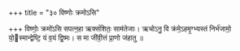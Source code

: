 +++
title = "३० विष्णोः क्रमोऽसि"

+++
विष्णोः॒ क्रमो॑ऽसि सपत्न॒हा ऋक्सं॑शितः॒ साम॑तेजाः। ऋचोऽनु॒ वि क्र॑मे॒ऽहमृ॒ग्भ्यस्तं निर्भ॑जामो॒ यो॒स्मान्द्वेष्टि॒ यं व॒यं द्वि॒ष्मः। स मा जी॑वी॒त्तं प्रा॒णो ज॑हातु ॥